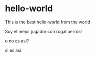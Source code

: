 # hello-world


This is the best hello-world from the world



Soy el mejor jugador con rugal perros!

o no es asi?

si es asi





